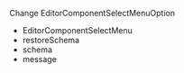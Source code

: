 Change EditorComponentSelectMenuOption
- EditorComponentSelectMenu
- restoreSchema
- schema
- message